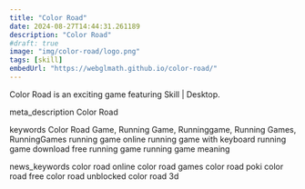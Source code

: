 ```yaml
---
title: "Color Road"
date: 2024-08-27T14:44:31.261189
description: "Color Road"
#draft: true
image: "img/color-road/logo.png"
tags: [skill]
embedUrl: "https://webglmath.github.io/color-road/"
---
```


Color Road is an exciting game featuring Skill | Desktop.

meta_description
Color Road


keywords
Color Road Game, Running Game, Runninggame, Running Games, RunningGames running game online running game with keyboard running game download free running game running game meaning


news_keywords
color road online color road games color road poki color road free color road unblocked color road 3d
